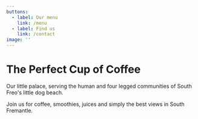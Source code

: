```yaml
---
buttons:
  - label: Our menu
    link: /menu
  - label: Find us
    link: /contact
image: ''
---
```


# The **Perfect** Cup of Coffee

Our little palace, serving the human and four legged communities of South Freo's little dog beach.

Join us for coffee, smoothies, juices and simply the best views in South Fremantle.
